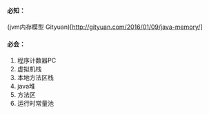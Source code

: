 ####  必知：
(jvm内存模型 Gityuan)[http://gityuan.com/2016/01/09/java-memory/]
####  必会：
1. 程序计数器PC
2. 虚拟机栈
3. 本地方法区栈
4. java堆
5. 方法区
6. 运行时常量池